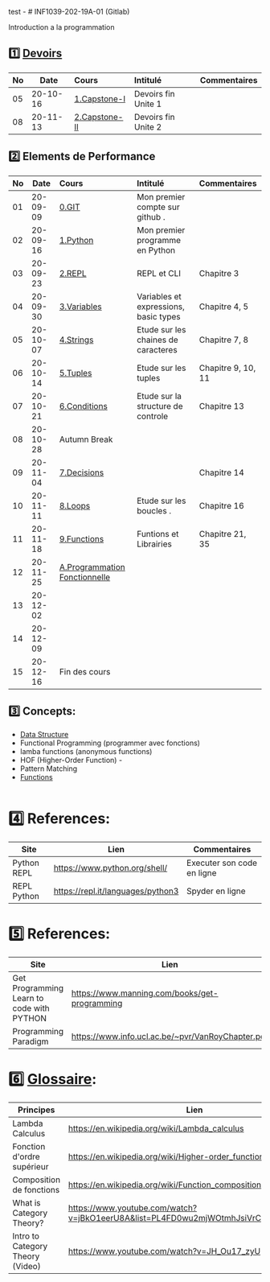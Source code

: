 test - # INF1039-202-19A-01 (Gitlab)

Introduction a la programmation

## :one: [Devoirs](Devoirs)

|No| Date   | Cours                                          | Intitulé                                |  Commentaires    |
|--|--------|:-----------------------------------------------|:----------------------------------------|:-----------------|
|05|20-10-16|[1.Capstone-I](1.Capstone-I)   | Devoirs fin Unite 1                     |                  |
|08|20-11-13|[2.Capstone-II](A.Capstone-II) | Devoirs fin Unite 2                     |                  |

## :two: Elements de Performance

|No| Date   | Cours                                          | Intitulé                                |  Commentaires     |
|--|--------|:-----------------------------------------------|:----------------------------------------|:------------------|
|01|20-09-09|[0.GIT](0.GIT#Participation)                    | Mon premier compte sur github .         |                   |
|02|20-09-16|[1.Python](1.Python)                            | Mon premier programme en Python         |                   |
|03|20-09-23|[2.REPL](2.REPL)                                | REPL et CLI                             | Chapitre 3        |
|04|20-09-30|[3.Variables](3.Variables)                      | Variables et expressions, basic types   | Chapitre 4, 5     |
|05|20-10-07|[4.Strings](4.Strings)                          | Etude sur les chaines de caracteres     | Chapitre 7, 8     |
|06|20-10-14|[5.Tuples](5.Tuples)                            | Etude sur les tuples                    | Chapitre 9, 10, 11|
|07|20-10-21|[6.Conditions](9.Conditions)                    | Etude sur la structure de controle      | Chapitre 13       |
|08|20-10-28| Autumn Break                                   |                                         |                   |
|09|20-11-04|[7.Decisions](7.Decisions)                      |                                         | Chapitre 14       |
|10|20-11-11|[8.Loops](8.Loops)                              | Etude sur les boucles .                 | Chapitre 16       |
|11|20-11-18|[9.Functions](9.Functions)                      | Funtions et Librairies                  | Chapitre 21, 35   |
|12|20-11-25|[A.Programmation Fonctionnelle](A.FP)           |                                         |                   |
|13|20-12-02|                                                |                                         |                   |
|14|20-12-09|                                                |                                         |                   |
|15|20-12-16| Fin des cours                                  |                                         |                   |

## :three: Concepts:

- [Data Structure](https://twitter.github.io/scala_school/collections.html)
- Functional Programming (programmer avec fonctions)
- lamba functions (anonymous functions)
- HOF (Higher-Order Function) - 
- Pattern Matching
- [Functions](https://docs.python.org/3/library/functions.html)

```
```

# :four: References:

|Site                                      | Lien                                         |  Commentaires                |
|------------------------------------------|----------------------------------------------|------------------------------|
| Python REPL                              |  https://www.python.org/shell/               |  Executer son code en ligne  |
| REPL Python                              |  https://repl.it/languages/python3           |  Spyder en ligne             |



# :five: References:

|Site                                       | Lien                                          |  Commentaires    |
|-------------------------------------------|-----------------------------------------------|------------------|
| Get Programming Learn to code with PYTHON | https://www.manning.com/books/get-programming | :ledger: Book    |
| Programming Paradigm                      | https://www.info.ucl.ac.be/~pvr/VanRoyChapter.pdf | |


# :six: [Glossaire](https://docs.scala-lang.org/glossary/):

| Principes                       | Lien                                               |
|---------------------------------|----------------------------------------------------|
| Lambda Calculus                 |https://en.wikipedia.org/wiki/Lambda_calculus       |
| Fonction d'ordre supérieur      |https://en.wikipedia.org/wiki/Higher-order_function |
| Composition de fonctions        |https://en.wikipedia.org/wiki/Function_composition  |
| What is Category Theory?        |https://www.youtube.com/watch?v=jBkO1eerU8A&list=PL4FD0wu2mjWOtmhJsiVrCpzOAk42uhdz8|
| Intro to Category Theory (Video)|https://www.youtube.com/watch?v=JH_Ou17_zyU         |
